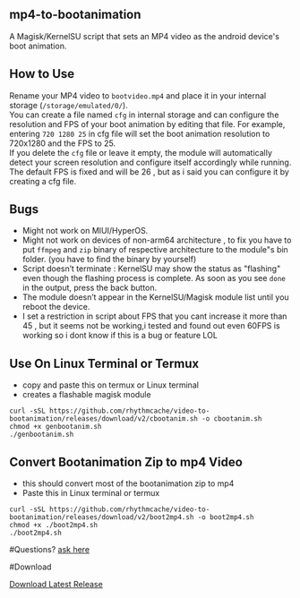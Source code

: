 ## mp4-to-bootanimation
A Magisk/KernelSU script that sets an MP4 video as the android device's boot animation.

## How to Use
Rename your MP4 video to `bootvideo.mp4` and place it in your internal storage (`/storage/emulated/0/`).  
You can create a file named `cfg` in internal storage and can configure the resolution and FPS of your boot animation by editing that file.
For example, entering `720 1280 25` in cfg file will set the boot animation resolution to 720x1280 and the FPS to 25.  
If you delete the `cfg` file or leave it empty, the module will automatically detect your screen resolution and configure itself accordingly while running. The default FPS is fixed and will be 26 , but as i said you can configure it by creating a cfg file.

## Bugs
- Might not work on MIUI/HyperOS.
- Might not work on devices of non-arm64 architecture , to fix you have to put `ffmpeg` and `zip` binary of respective architecture to the module"s bin folder. (you have to find the binary by yourself)
- Script doesn’t terminate : KernelSU may show the status as "flashing" even though the flashing process is complete. As soon as you see `done` in the output, press the back button.
- The module doesn’t appear in the KernelSU/Magisk module list until you reboot the device.
- I set a restriction in script about FPS that you cant increase it more than 45 , but it seems not be working,i tested and found out even 60FPS is working so i dont know if this is a bug or feature LOL


## Use On Linux Terminal or Termux
- copy and paste this on termux or Linux terminal
- creates a flashable magisk module
```
curl -sSL https://github.com/rhythmcache/video-to-bootanimation/releases/download/v2/cbootanim.sh -o cbootanim.sh
chmod +x genbootanim.sh
./genbootanim.sh
```

## Convert Bootanimation Zip to mp4 Video
- this should convert most of the bootanimation zip to mp4
- Paste this in Linux terminal or termux

```
curl -sSL https://github.com/rhythmcache/video-to-bootanimation/releases/download/v2/boot2mp4.sh -o boot2mp4.sh
chmod +x ./boot2mp4.sh
./boot2mp4.sh
```




#Questions?
[ask here](https://t.me/ximimodulo)


#Download

[Download Latest Release](https://github.com/rhythmcache/video-to-bootanimation/releases/download/v2/video-to-bootanimation-main.zip)
